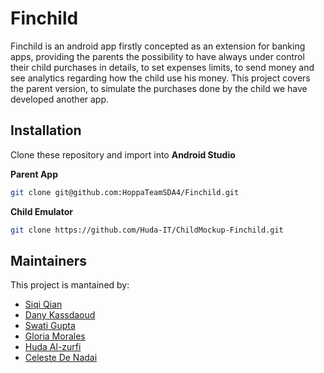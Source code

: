 # Finchild

Finchild is an android app firstly concepted as an extension for banking apps, providing the parents the possibility to have always under control their child purchases in details, to set expenses limits, to send money and see analytics regarding how the child use his money.
This project covers the parent version, to simulate the purchases done by the child we have developed another app. 


## Installation
Clone these repository and import into **Android Studio**

**Parent App**

```bash
git clone git@github.com:HoppaTeamSDA4/Finchild.git
```

**Child Emulator**
```bash
git clone https://github.com/Huda-IT/ChildMockup-Finchild.git
```

## Maintainers
This project is mantained by:
* [Siqi Qian](https://github.com/yuchifans)
* [Dany Kassdaoud](https://github.com/DanyKD)
* [Swati Gupta](https://github.com/swativgupta)
* [Gloria Morales](https://github.com/gmoraleslondono)
* [Huda Al-zurfi](https://github.com/Huda-IT)
* [Celeste De Nadai](https://github.com/CelesteDeNadai)


